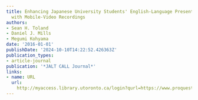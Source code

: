 ```yaml
---
title: Enhancing Japanese University Students' English-Language Presentation Skills
  with Mobile-Video Recordings
authors:
- Sean H. Toland
- Daniel J. Mills
- Megumi Kohyama
date: '2016-01-01'
publishDate: '2024-10-10T14:22:52.426363Z'
publication_types:
- article-journal
publication: '*JALT CALL Journal*'
links:
- name: URL
  url: 
    http://myaccess.library.utoronto.ca/login?qurl=https://www.proquest.com/docview/1895979713?accountid=14771&bdid=38382&_bd=yzpCx%2BtpsRzTl2l0GdRlKmbFbX4%3D
---
```

